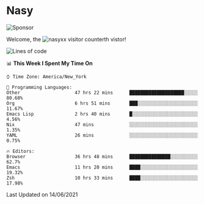 # Nasy

<!--
<p align="center">
<img height="200" src="https://github-readme-stats.vercel.app/api?username=nasyxx&count_private=true&show_icons=true&theme=dracula&include_all_commits=true"/>
<img height="200" src="https://github-readme-stats.vercel.app/api/top-langs/?username=nasyxx&theme=dracula&hide=html,jupyter+notebook&count_private=true&show_icons=true"/>
</p>

  
----------------
-->

![Sponsor](https://img.shields.io/static/v1.svg?label=Sponsor&message=%E2%9D%A4&logo=GitHub&style=flat&color=pink)
 
Welcome, the ![nasyxx visitor counter](https://count.getloli.com/get/@nasyxx?theme=rule34)th vistor!
 
<!--START_SECTION:waka-->
![Lines of code](https://img.shields.io/badge/From%20Hello%20World%20I%27ve%20Written-5.4%20million%20lines%20of%20code-blue)

📊 **This Week I Spent My Time On** 

```text
⌚︎ Time Zone: America/New_York

💬 Programming Languages: 
Other                    47 hrs 22 mins      ████████████████████░░░░░   80.68% 
Org                      6 hrs 51 mins       ███░░░░░░░░░░░░░░░░░░░░░░   11.67% 
Emacs Lisp               2 hrs 40 mins       █░░░░░░░░░░░░░░░░░░░░░░░░   4.56% 
Nix                      47 mins             ░░░░░░░░░░░░░░░░░░░░░░░░░   1.35% 
YAML                     26 mins             ░░░░░░░░░░░░░░░░░░░░░░░░░   0.75%

🔥 Editors: 
Browser                  36 hrs 48 mins      ███████████████░░░░░░░░░░   62.7% 
Emacs                    11 hrs 20 mins      ████░░░░░░░░░░░░░░░░░░░░░   19.32% 
Zsh                      10 hrs 33 mins      ████░░░░░░░░░░░░░░░░░░░░░   17.98%

```


 Last Updated on 14/06/2021
<!--END_SECTION:waka-->

<!-- ![visitors](https://visitor-badge.laobi.icu/badge?page_id=nasyxx.nasyxx) -->

